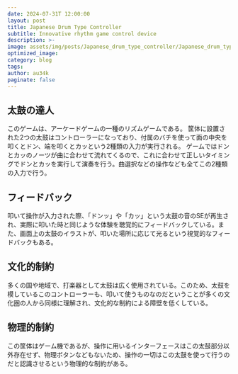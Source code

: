 ```yaml
---
date: 2024-07-31T 12:00:00
layout: post
title: Japanese Drum Type Controller
subtitle: Innovative rhythm game control device
description: >-
image: assets/img/posts/Japanese_drum_type_controller/Japanese_drum_type_controller.jpg
optimized_image: 
category: blog
tags: 
author: au34k
paginate: false
---
```


## 太鼓の達人

このゲームは、アーケードゲームの一種のリズムゲームである。
筐体に設置された2つの太鼓はコントローラーになっており、付属のバチを使って面の中央を叩くとドン、端を叩くとカッという2種類の入力が実行される。
ゲームではドンとカッのノーツが曲に合わせて流れてくるので、これに合わせて正しいタイミングでドンとカッを実行して演奏を行う。曲選択などの操作なども全てこの2種類の入力で行う。

## フィードバック

叩いて操作が入力された際、「ドンッ」や「カッ」という太鼓の音のSEが再生され、実際に叩いた時と同じような体験を聴覚的にフィードバックしている。また、画面上の太鼓のイラストが、叩いた場所に応じて光るという視覚的なフィードバックもある。

## 文化的制約

多くの国や地域で、打楽器として太鼓は広く使用されている。このため、太鼓を模しているこのコントローラーも、叩いて使うものなのだということが多くの文化圏の人から同様に理解され、文化的な制約による障壁を低くしている。

## 物理的制約

この筐体はゲーム機であるが、操作に用いるインターフェースはこの太鼓部分以外存在せず、物理ボタンなどもないため、操作の一切はこの太鼓を使って行うのだと認識させるという物理的な制約がある。